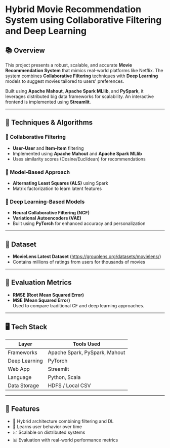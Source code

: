 # Hybrid Movie Recommendation System using Collaborative Filtering and Deep Learning

## 📚 Overview

This project presents a robust, scalable, and accurate **Movie Recommendation System** that mimics real-world platforms like Netflix. The system combines **Collaborative Filtering** techniques with **Deep Learning** models to suggest movies tailored to users' preferences.

Built using **Apache Mahout**, **Apache Spark MLlib**, and **PySpark**, it leverages distributed big data frameworks for scalability. An interactive frontend is implemented using **Streamlit**.

---

## 🧠 Techniques & Algorithms

### 🔹 Collaborative Filtering
- **User-User** and **Item-Item** filtering
- Implemented using **Apache Mahout** and **Apache Spark MLlib**
- Uses similarity scores (Cosine/Euclidean) for recommendations

### 🔹 Model-Based Approach
- **Alternating Least Squares (ALS)** using Spark
- Matrix factorization to learn latent features

### 🔹 Deep Learning-Based Models
- **Neural Collaborative Filtering (NCF)**
- **Variational Autoencoders (VAE)**
- Built using **PyTorch** for enhanced accuracy and personalization

---

## 💾 Dataset

- **MovieLens Latest Dataset** (https://grouplens.org/datasets/movielens/)
- Contains millions of ratings from users for thousands of movies

---

## 🧪 Evaluation Metrics

- **RMSE (Root Mean Squared Error)**
- **MSE (Mean Squared Error)**  
Used to compare traditional CF and deep learning approaches.

---

## 🖥️ Tech Stack

| Layer        | Tools Used                            |
|--------------|----------------------------------------|
| Frameworks   | Apache Spark, PySpark, Mahout          |
| Deep Learning| PyTorch                                |
| Web App      | Streamlit                              |
| Language     | Python, Scala                          |
| Data Storage | HDFS / Local CSV                       |

---

## 🚀 Features

- 🔄 Hybrid architecture combining filtering and DL
- 🧠 Learns user behavior over time
- 📈 Scalable on distributed systems
- 📊 Evaluation with real-world performance metrics
